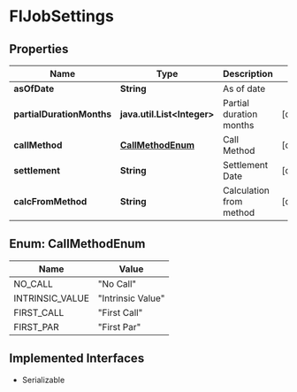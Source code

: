 

# FIJobSettings


## Properties

Name | Type | Description | Notes
------------ | ------------- | ------------- | -------------
**asOfDate** | **String** | As of date | 
**partialDurationMonths** | **java.util.List&lt;Integer&gt;** | Partial duration months |  [optional]
**callMethod** | [**CallMethodEnum**](#CallMethodEnum) | Call Method |  [optional]
**settlement** | **String** | Settlement Date |  [optional]
**calcFromMethod** | **String** | Calculation from method |  [optional]



## Enum: CallMethodEnum

Name | Value
---- | -----
NO_CALL | &quot;No Call&quot;
INTRINSIC_VALUE | &quot;Intrinsic Value&quot;
FIRST_CALL | &quot;First Call&quot;
FIRST_PAR | &quot;First Par&quot;


## Implemented Interfaces

* Serializable


